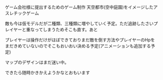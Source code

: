 ゲーム会社様に提出するためのゲーム制作
天空都市(空中庭園)をイメージしたアスレチックゲーム

敵も今は仮モデルだが二種類、三種類に増やしていく予定。ただ追跡したさいプレイヤーと重なってしまうためそこも直す。あと

プレイヤーは操作だけがほぼできておりまだ敵を倒す方法やプレイヤーのHpをまだきめていないのでそこもおいおい決める予定(アニメーションも追加する予定)

マップのデザインはまだ迷い中。

できたら随時かきかえようかなとおもいます



